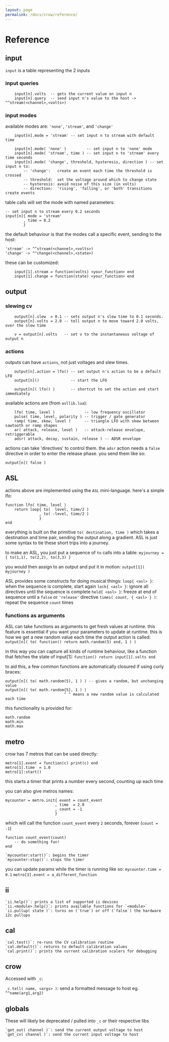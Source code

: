 ```yaml
---
layout: page
permalink: /docs/crow/reference/
---
```



# Reference

## input

`input` is a table representing the 2 inputs

### input queries

```
    input[n].volts  -- gets the current value on input n
    input[n].query  -- send input n's value to the host -> ^^stream(<channel>,<volts>)
```

### input modes

available modes are: `'none'`, `'stream'`, and `'change'`

```
    input[n].mode = 'stream' -- set input n to stream with default time

    input[n].mode( 'none' )         -- set input n to 'none' mode
    input[n].mode( 'stream', time ) -- set input n to 'stream' every time seconds
    input[n].mode( 'change', threshold, hysteresis, direction ) -- set input n to:
        -- 'change':   create an event each time the threshold is crossed
        -- threshold:  set the voltage around which to change state
        -- hysteresis: avoid noise of this size (in volts)
        -- direction:  'rising', 'falling', or 'both' transitions create events
```

table calls will set the mode with named parameters:
```
-- set input n to stream every 0.2 seconds
input[n]{ mode = 'stream'
        , time = 0.2
        }
```

the default behaviour is that the modes call a specific event, sending to the host:
```
'stream' -> ^^stream(<channel>,<volts>)
'change' -> ^^change(<channel>,<state>)
```
these can be customized:
```
    input[1].stream = function(volts) <your_function> end
    input[1].change = function(state) <your_function> end
```
## output

### slewing cv

```
    output[n].slew  = 0.1 -- sets output n's slew time to 0.1 seconds.
    output[n].volts = 2.0 -- tell output n to move toward 2.0 volts, over the slew time

    v = output[n].volts   -- set v to the instantaneous voltage of output n
```

### actions

outputs can have `actions`, not just voltages and slew times.
```
    output[n].action = lfo() -- set output n's action to be a default LFO
    output[n]()              -- start the LFO

    output[n]( lfo() )       -- shortcut to set the action and start immediately
```
available actions are (from `asllib.lua`):
```
    lfo( time, level )             -- low frequency oscillator
    pulse( time, level, polarity ) -- trigger / gate generator
    ramp( time, skew, level )      -- triangle LFO with skew between sawtooth or ramp shapes
    ar( attack, release, level )   -- attack-release envelope, retriggerable
    adsr( attack, decay, sustain, release ) -- ADSR envelope
```

actions can take 'directives' to control them. the `adsr` action needs a `false` directive in order to enter the release phase. you send them like so:

`output[n]( false )`

## ASL

actions above are implemented using the `ASL` mini-language. here's a simple lfo:
```
function lfo( time, level )
    return loop{ to(  level, time/2 )
               , to( -level, time/2 )
               }
end
```

everything is built on the primitive `to( destination, time )` which takes a destination and time pair, sending the output along a gradient. ASL is just some syntax to tie these short trips into a journey.

to make an ASL, you just put a sequence of `to` calls into a table:
`myjourney = { to(1,1), to(2,2), to(3,3) }`

you would then assign to an output and put it in motion: `output[1]( myjourney )`

ASL provides some constructs for doing musical things:
    `loop{ <asl> }`: when the sequence is complete, start again
    `lock{ <asl> }`: ignore all directives until the sequence is complete
    `held{ <asl> }`: freeze at end of sequence until a `false` or `'release'` directive
    `times( count, { <asl> } )`: repeat the sequence `count` times

### functions as arguments

ASL can take functions as arguments to get fresh values at runtime. this feature is essential if you want your parameters to update at runtime. this is how we get a new random value each time the output action is called:
    `output[n]( to( function() return math.random(5) end, 1 ) )`

in this way you can capture all kinds of runtime behaviour, like a function that fetches the state of input[1]: `function() return input[1].volts end`

to aid this, a few common functions are automatically closured if using curly braces:
```
output[n]( to( math.random(5), 1 ) ) -- gives a random, but unchanging value
output[n]( to( math.random{5}, 1 ) )
                          ^ ^ means a new random value is calculated each time
```

this functionality is provided for:
```
math.random
math.min
math.max
```

## metro

crow has 7 metros that can be used directly:
```
metro[1].event = function(c) print(c) end
metro[1].time  = 1.0
metro[1]:start()
```
this starts a timer that prints a number every second, counting up each time

you can also give metros names:
```
mycounter = metro.init{ event = count_event
                      , time  = 2.0
                      , count = -1
                      }
```
which will call the function `count_event` every `2` seconds, forever (`count = -1`)

```
function count_event(count)
    -- do something fun!
end
```

    `mycounter:start()`: begins the timer
    `mycounter:stop()`: stops the timer

you can update params while the timer is running like so:
    `mycounter.time = 0.1`
    `metro[3].event = a_different_function`

## ii

    `ii.help()`: prints a list of supported ii devices
    `ii.<module>.help()`: prints available functions for `<module>`
    `ii.pullup( state )`: turns on (`true`) or off (`false`) the hardware i2c pullups

## cal

    `cal.test()`: re-runs the CV calibration routine
    `cal.default()`: returns to default calibration values
    `cal.print()`: prints the current calibration scalers for debugging

## crow

Accessed with `_c`:

`_c.tell( name, <args> )`: send a formatted message to host
    eg. `^^name(arg1,arg2)`

## globals

These will likely be deprecated / pulled into `_c` or their respective libs

    `get_out( channel )`: send the current output voltage to host
    `get_cv( channel )`: send the current input voltage to host
